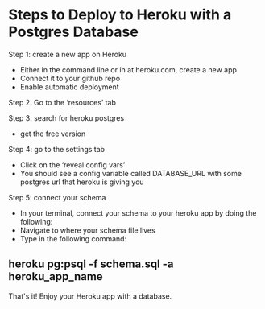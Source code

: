 # Steps to Deploy to Heroku with a Postgres Database

Step 1: create a new app on Heroku
* Either in the command line or in at heroku.com, create a new app
* Connect it to your github repo
* Enable automatic deployment

Step 2: Go to the ‘resources’ tab

Step 3: search for heroku postgres
* get the free version

Step 4: go to the settings tab
* Click on the ‘reveal config vars’
* You should see a config variable called DATABASE_URL with some postgres url that heroku is giving you

Step 5: connect your schema
* In your terminal, connect your schema to your heroku app by doing the following:
* Navigate to where your schema file lives
* Type in the following command:

## heroku pg:psql -f schema.sql -a heroku_app_name

That's it! Enjoy your Heroku app with a database.
